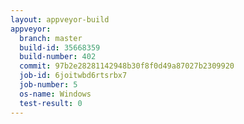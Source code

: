 ```yaml
---
layout: appveyor-build
appveyor:
  branch: master
  build-id: 35668359
  build-number: 402
  commit: 97b2e28281142948b30f8f0d49a87027b2309920
  job-id: 6joitwbd6rtsrbx7
  job-number: 5
  os-name: Windows
  test-result: 0
---
```

